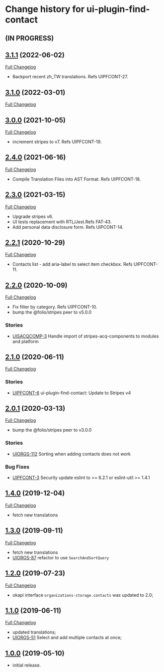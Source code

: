 # Change history for ui-plugin-find-contact

## (IN PROGRESS)

## [3.1.1](https://github.com/folio-org/ui-plugin-find-contact/tree/v3.1.1) (2022-06-02)
[Full Changelog](https://github.com/folio-org/ui-plugin-find-contact/compare/v3.1.0...v3.1.1)

* Backport recent zh_TW translations. Refs UIPFCONT-27.

## [3.1.0](https://github.com/folio-org/ui-plugin-find-contact/tree/v3.1.0) (2022-03-01)
[Full Changelog](https://github.com/folio-org/ui-plugin-find-contact/compare/v3.0.0...v3.1.0)

## [3.0.0](https://github.com/folio-org/ui-plugin-find-contact/tree/v3.0.0) (2021-10-05)
[Full Changelog](https://github.com/folio-org/ui-plugin-find-contact/compare/v2.4.0...v3.0.0)

* increment stripes to v7. Refs UIPFCONT-19.

## [2.4.0](https://github.com/folio-org/ui-plugin-find-contact/tree/v2.4.0) (2021-06-16)
[Full Changelog](https://github.com/folio-org/ui-plugin-find-contact/compare/v2.3.0...v2.4.0)

* Compile Translation Files into AST Format. Refs UIPFCONT-18.

## [2.3.0](https://github.com/folio-org/ui-plugin-find-contact/tree/v2.3.0) (2021-03-15)
[Full Changelog](https://github.com/folio-org/ui-plugin-find-contact/compare/v2.2.1...v2.3.0)

* Upgrade stripes v6.
* UI tests replacement with RTL/Jest.Refs FAT-43.
* Add personal data disclosure form. Refs UIPCONT-14.

## [2.2.1](https://github.com/folio-org/ui-plugin-find-contact/tree/v2.2.1) (2020-10-29)
[Full Changelog](https://github.com/folio-org/ui-plugin-find-contact/compare/v2.2.0...v2.2.1)

* Contacts list - add aria-label to select item checkbox. Refs UIPFCONT-11.

## [2.2.0](https://github.com/folio-org/ui-plugin-find-contact/tree/v2.2.0) (2020-10-09)
[Full Changelog](https://github.com/folio-org/ui-plugin-find-contact/compare/v2.1.0...v2.2.0)

* Fix filter by category. Refs UIPFCONT-10.
* bump the @folio/stripes peer to v5.0.0

### Stories
* [UISACQCOMP-3](https://issues.folio.org/browse/UISACQCOMP-3) Handle import of stripes-acq-components to modules and platform

## [2.1.0](https://github.com/folio-org/ui-plugin-find-contact/tree/v2.1.0) (2020-06-11)
[Full Changelog](https://github.com/folio-org/ui-plugin-find-contact/compare/v2.0.1...v2.1.0)

### Stories
* [UIPFCONT-6](https://issues.folio.org/browse/UIPFCONT-6) ui-plugin-find-contact: Update to Stripes v4

## [2.0.1](https://github.com/folio-org/ui-plugin-find-contact/tree/v2.0.1) (2020-03-13)
[Full Changelog](https://github.com/folio-org/ui-plugin-find-contact/compare/v1.4.0...v2.0.1)

* bump the @folio/stripes peer to v3.0.0

### Stories
* [UIORGS-112](https://issues.folio.org/browse/UIORGS-112) Sorting when adding contacts does not work

### Bug Fixes
* [UIPFCONT-3](https://issues.folio.org/browse/UIPFCONT-3) Security update eslint to >= 6.2.1 or eslint-util >= 1.4.1

## [1.4.0](https://github.com/folio-org/ui-plugin-find-contact/tree/v1.4.0) (2019-12-04)
[Full Changelog](https://github.com/folio-org/ui-plugin-find-contact/compare/v1.3.0...v1.4.0)

* fetch new translations

## [1.3.0](https://github.com/folio-org/ui-plugin-find-contact/tree/v1.3.0) (2019-09-11)
[Full Changelog](https://github.com/folio-org/ui-plugin-find-contact/compare/v1.2.0...v1.3.0)

* fetch new translations
* [UIORGS-87](https://issues.folio.org/browse/UIORGS-87) refactor to use `SearchAndSortQuery`

## [1.2.0](https://github.com/folio-org/ui-plugin-find-contact/tree/v1.2.0) (2019-07-23)
[Full Changelog](https://github.com/folio-org/ui-plugin-find-contact/compare/v1.1.0...v1.2.0)

* okapi interface `organizations-storage.contacts` was updated to 2.0;

## [1.1.0](https://github.com/folio-org/ui-plugin-find-contact/tree/v1.1.0) (2019-06-11)
[Full Changelog](https://github.com/folio-org/ui-plugin-find-contact/compare/v1.0.0...v1.1.0)
* updated translations;
* [UIORGS-51](https://issues.folio.org/browse/UIORGS-51) Select and add multiple contacts at once;

## [1.0.0](https://github.com/folio-org/ui-plugin-find-contact/tree/v1.0.0) (2019-05-10)

* initial release.
